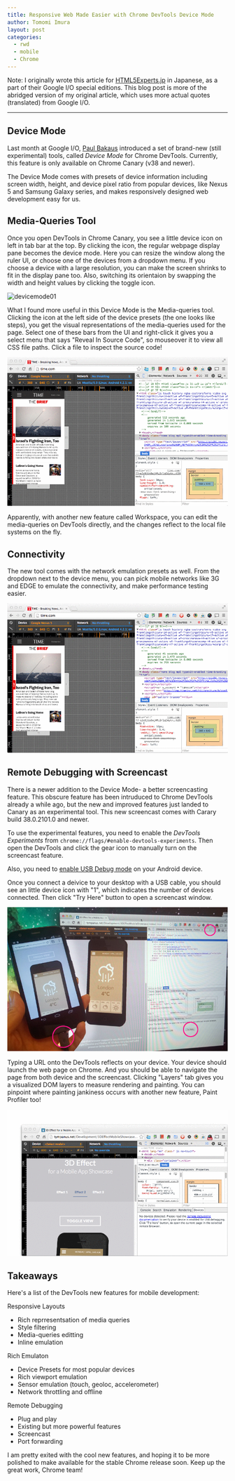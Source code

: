 ```yaml
---
title: Responsive Web Made Easier with Chrome DevTools Device Mode
author: Tomomi Imura
layout: post
categories:
  - rwd
  - mobile
  - Chrome  
---
```


Note: I originally wrote this article for [HTML5Experts.jp][html5j] in Japanese, as a part of their Google I/O special editions. This blog post is more of the abridged version of my original article, which uses more actual quotes (translated) from Google I/O.

---

## Device Mode

Last month at Google I/O, [Paul Bakaus][paulb] introduced a set of brand-new (still experimental) tools, called *Device Mode* for Chrome DevTools. Currently, this feature is only available on Chrome Canary (v38 and newer). 

The Device Mode comes with presets of device information including screen width, height, and device pixel ratio from popular devices, like Nexus 5 and Samsung Galaxy series, and makes responsively designed web development easy for us. 

## Media-Queries Tool

Once you open DevTools in Chrome Canary, you see a little device icon on left in tab bar at the top. By clicking the icon, the regular webpage display pane becomes the device mode. Here you can resize the window along the ruler UI, or choose one of the devices from a dropdown menu. If you choose a device with a large resolution, you can make the screen shrinks to fit in the display pane too. Also, switching its orientaion by swapping the width and height values by clicking the toggle icon.


![devicemode01](/assets/images/articles/2014/07/devtools-device-mode-1.gif "Device Mode")

What I found more useful in this Device Mode is the Media-queries tool. Clicking the icon at the left side of the device presets (the one looks like steps), you get the visual representations of the media-queries used for the page. Select one of these bars from the UI and right-click it gives you a select menu that says "Reveal In Source Code", so mouseover it to view all CSS file paths. Click a file to inspect the source code!

![devicemode02](/assets/images/articles/2014/07/devtools-device-mode-2.gif "Media-queries")

Apparently, with another new feature called Workspace, you can edit the media-queries on DevTools directly, and the changes reflect to the local file systems on the fly.

## Connectivity

The new tool comes with the network emulation presets as well. From the dropdown next to the device menu, you can pick mobile networks like 3G and EDGE to emulate the connectivity, and make performance testing easier.

![devicemode03](/assets/images/articles/2014/07/devtools-device-mode-3.gif "Network")

## Remote Debugging with Screencast

There is a newer addition to the Device Mode- a better screencasting feature. This obscure feature has been intruduced to Chrome DevTools already a while ago, but the new and improved features just landed to Canary as an experimental tool. This new screencast comes with Carary build 38.0.2101.0 and newer.

To use the experimental features, you need to enable the *DevTools Experiments* from `chrome://flags/#enable-devtools-experiments`. Then open the DevTools and click the gear icon to manually turn on the screencast feature.

Also, you need to [enable USB Debug mode][usb] on your Android device.

Once you connect a deivice to your desktop with a USB cable, you should see an little device icon with "1", which indicates the number of devices connected. Then click "Try Here" button to open a screencast window.

![screencast](/assets/images/articles/2014/07/devtools-device-mode-screencast.jpg "Screencast")

Typing a URL onto the DevTools reflects on your device. Your device should launch the web page on Chrome.
And you should be able to navigate the page from both device and the screencast. 
Clicking "Layers" tab gives you a visualized DOM layers to measure rendering and painting. You can pinpoint where painting jankiness occurs with another new feature, Paint Profiler too!

![screencast](/assets/images/articles/2014/07/devtools-device-mode-screencast.gif "Screencast")

## Takeaways

Here's a list of the DevTools new features for mobile development:

Responsive Layouts

- Rich reprresentsation of media queries
- Style filtering
- Media-queries editting
- Inline emulation

Rich Emulaton

- Device Presets for most popular devices
- Rich viewport emulation
- Sensor emulation (touch, geoloc, accelerometer)
- Network throttling and offline

Remote Debugging

- Plug and play
- Existing but more powerful features
- Screencast
- Port forwarding 

I am pretty exited with the cool new features, and hoping it to be more polished to make available for the stable Chrome release soon. Keep up the great work, Chrome team!




[html5j]:http://html5experts.jp/girlie_mac/8384/
[paulb]:http://paulbakaus.com

[usb]:https://developer.chrome.com/devtools/docs/remote-debugging#setting-up-device